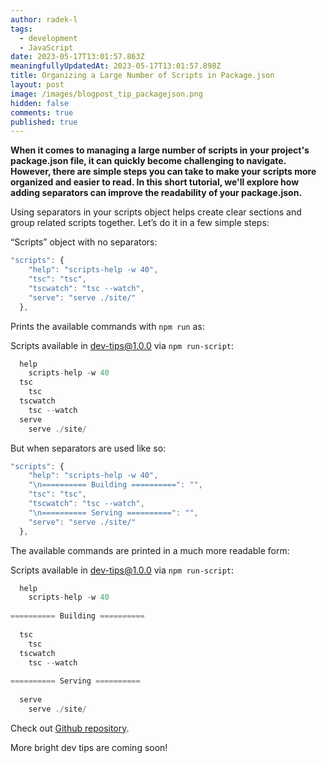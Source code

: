 ```yaml
---
author: radek-l
tags:
  - development
  - JavaScript
date: 2023-05-17T13:01:57.863Z
meaningfullyUpdatedAt: 2023-05-17T13:01:57.898Z
title: Organizing a Large Number of Scripts in Package.json
layout: post
image: /images/blogpost_tip_packagejson.png
hidden: false
comments: true
published: true
---
```

**When it comes to managing a large number of scripts in your project's package.json file, it can quickly become challenging to navigate. However, there are simple steps you can take to make your scripts more organized and easier to read. In this short tutorial, we'll explore how adding separators can improve the readability of your package.json.**

<InstagramEmbed url='https://www.instagram.com/p/CjAVVlkIXbu/' />

Using separators in your scripts object helps create clear sections and group related scripts together. Let’s do it in a few simple steps:

“Scripts” object with no separators:

```javascript
"scripts": {
    "help": "scripts-help -w 40",
    "tsc": "tsc",
    "tscwatch": "tsc --watch",
    "serve": "serve ./site/"
  },
```

Prints the available commands with `npm run` as:

Scripts available in dev-tips@1.0.0 via `npm run-script`:

```javascript
  help
    scripts-help -w 40
  tsc
    tsc
  tscwatch
    tsc --watch
  serve
    serve ./site/
```

But when separators are used like so:

```javascript
"scripts": {
    "help": "scripts-help -w 40",
    "\n========== Building ==========": "",
    "tsc": "tsc",
    "tscwatch": "tsc --watch",
    "\n========== Serving ==========": "",
    "serve": "serve ./site/"
  },
```

The available commands are printed in a much more readable form:

Scripts available in dev-tips@1.0.0 via `npm run-script`:

```javascript
  help
    scripts-help -w 40
  
========== Building ==========
    
  tsc
    tsc
  tscwatch
    tsc --watch
  
========== Serving ==========
    
  serve
    serve ./site/

```

Check out [Github repository](https://github.com/bright/dev-tips/blob/main/javascript/grouped-commands-in-package.json).

More bright dev tips are coming soon!